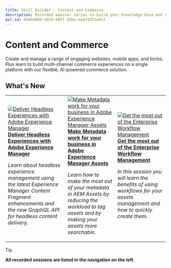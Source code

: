 ```yaml
---
title: Skill Builder - Content and Commerce
description: Recorded webinar series to build your knowledge base and maximize your investment in Adobe Content and Commerce Solutions
exl-id: 9345d894-5059-485f-93ba-ea47d251e8c7
---
```

# Content and Commerce

Create and manage a range of engaging websites, mobile apps, and forms. Plus learn to build multi-channel commerce experiences on a single platform with our flexible, AI-powered commerce solution.

## What's New

<table>
<tr>
  <td>
    <a href="https://experienceleague.adobe.com/docs/skill-builder-events/skill-builder/content-and-commerce/2022/headless.html">
      <img alt="Deliver Headless Experiences with Adobe Experience Manager" src="https://video.tv.adobe.com/v/343816?format=jpeg" />
    </a>
     <div>
      <a href="https://experienceleague.adobe.com/docs/skill-builder-events/skill-builder/content-and-commerce/2022/headless.html">
        <strong>Deliver Headless Experiences with Adobe Experience Manager</strong>
      </a>
    </div>
    <p>
    <em>Learn about headless experience management using the latest Experience Manager Content Fragment enhancements and the new GraphQL API for headless content delivery.</em>
    <p>
  </td>
  <td>
    <a href="https://experienceleague.adobe.com/docs/skill-builder-events/skill-builder/content-and-commerce/2022/metadata.html">
      <img alt="Make Metadata work for your business in Adobe Experience Manager Assets" src="https://video.tv.adobe.com/v/343815?format=jpeg" />
    </a>
     <div>
      <a href="https://experienceleague.adobe.com/docs/skill-builder-events/skill-builder/content-and-commerce/2022/metadata.html">
        <strong>Make Metadata work for your business in Adobe Experience Manager Assets</strong>
      </a>
    </div>
    <p>
    <em>Learn how to make the most out of your metadata in AEM Assets by reducing the workload to tag assets and by making your assets more searchable.</em>
    <p>
  </td>  
  <td>
    <a href="https://experienceleague.adobe.com/docs/skill-builder-events/skill-builder/content-and-commerce/2022/workflow.html">
      <img alt="Get the most out of the Enterprise Workflow Management" src="https://video.tv.adobe.com/v/343817?format=jpeg" />
    </a>
     <div>
      <a href="https://experienceleague.adobe.com/docs/skill-builder-events/skill-builder/content-and-commerce/2022/workflow.html">
        <strong>Get the most out of the Enterprise Workflow Management</strong>
      </a>
    </div>
    <p>
    <em>In this session you will learn the benefits of using workflows for your assets management and how to quickly create them.</em>
    <p>
  </td>
</tr>
</table>

>[!TIP]
>
>**All recorded sessions are listed in the navigation on the left**.
